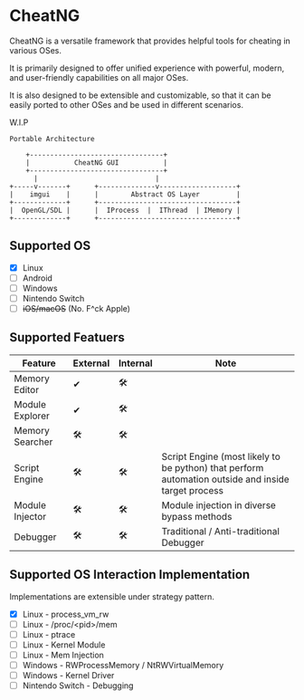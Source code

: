 # CheatNG

CheatNG is a versatile framework that provides helpful tools for cheating in various OSes.

It is primarily designed to offer unified experience with powerful, modern, and user-friendly capabilities on all major OSes.

It is also designed to be extensible and customizable, so that it can be easily ported to other OSes and be used in different scenarios.

W.I.P

```
Portable Architecture

    +---------------------------------+
    |           CheatNG GUI           |
    +---------------------------------+
      |                             |                    
+-----v-------+      +--------------v-------------------+
|    imgui    |      |        Abstract OS Layer         |
+-------------+      +----------------------------------+
|  OpenGL/SDL |      |  IProcess  |  IThread  | IMemory |
+-------------+      +----------------------------------+
```

## Supported OS

- [x] Linux
- [ ] Android
- [ ] Windows
- [ ] Nintendo Switch
- [ ] ~~iOS/macOS~~ (No. F^ck Apple)

## Supported Featuers

| Feature | External | Internal | Note |
| ------- | -------- | -------- | -------- |
| Memory Editor | ✔ | 🛠️ |  |
| Module Explorer | ✔ | 🛠️ | |
| Memory Searcher | 🛠️ | 🛠️ | |
| Script Engine | 🛠️ | 🛠️ | Script Engine (most likely to be python) that perform automation outside and inside target process |
| Module Injector | 🛠️ | 🛠️ | Module injection in diverse bypass methods |
| Debugger | 🛠️ | 🛠️ | Traditional / Anti-traditional Debugger |

## Supported OS Interaction Implementation

Implementations are extensible under strategy pattern.

- [x] Linux - process_vm_rw
- [ ] Linux - /proc/\<pid\>/mem
- [ ] Linux - ptrace
- [ ] Linux - Kernel Module
- [ ] Linux - Mem Injection
- [ ] Windows - RWProcessMemory / NtRWVirtualMemory
- [ ] Windows - Kernel Driver
- [ ] Nintendo Switch - Debugging
